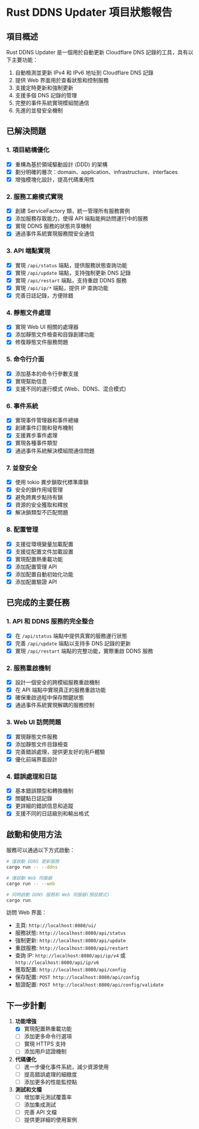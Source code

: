 # Rust DDNS Updater 項目狀態報告

## 項目概述
Rust DDNS Updater 是一個用於自動更新 Cloudflare DNS 記錄的工具，具有以下主要功能：
1. 自動檢測並更新 IPv4 和 IPv6 地址到 Cloudflare DNS 記錄
2. 提供 Web 界面用於查看狀態和控制服務
3. 支援定時更新和強制更新
4. 支援多個 DNS 記錄的管理
5. 完整的事件系統實現模組間通信
6. 先進的並發安全機制

## 已解決問題

### 1. 項目結構優化
- [x] 重構為基於領域驅動設計 (DDD) 的架構
- [x] 劃分明確的層次：domain、application、infrastructure、interfaces
- [x] 增強模塊化設計，提高代碼重用性

### 2. 服務工廠模式實現
- [x] 創建 ServiceFactory 類，統一管理所有服務實例
- [x] 添加服務存取能力，使得 API 端點能夠訪問運行中的服務
- [x] 實現 DDNS 服務的狀態共享機制
- [x] 通過事件系統實現服務間安全通信

### 3. API 端點實現
- [x] 實現 `/api/status` 端點，提供服務狀態查詢功能
- [x] 實現 `/api/update` 端點，支持強制更新 DNS 記錄
- [x] 實現 `/api/restart` 端點，支持重啟 DDNS 服務
- [x] 實現 `/api/ip/*` 端點，提供 IP 查詢功能
- [x] 完善日誌記錄，方便除錯

### 4. 靜態文件處理
- [x] 實現 Web UI 相關的處理器
- [x] 添加靜態文件檢查和目錄創建功能
- [x] 修復靜態文件服務問題

### 5. 命令行介面
- [x] 添加基本的命令行參數支援
- [x] 實現幫助信息
- [x] 支援不同的運行模式 (Web、DDNS、混合模式)

### 6. 事件系統
- [x] 實現事件管理器和事件總線
- [x] 創建事件訂閱和發布機制
- [x] 支援異步事件處理
- [x] 實現各種事件類型
- [x] 通過事件系統解決模組間通信問題

### 7. 並發安全
- [x] 使用 tokio 異步鎖取代標準庫鎖
- [x] 安全的鎖作用域管理
- [x] 避免跨異步點持有鎖
- [x] 資源的安全獲取和釋放
- [x] 解決鎖類型不匹配問題

### 8. 配置管理
- [x] 支援從環境變量加載配置
- [x] 支援從配置文件加載設置
- [x] 實現配置熱重載功能
- [x] 添加配置管理 API
- [x] 添加配置自動初始化功能
- [x] 添加配置驗證 API

## 已完成的主要任務

### 1. API 和 DDNS 服務的完全整合
- [x] 在 `/api/status` 端點中提供真實的服務運行狀態
- [x] 完善 `/api/update` 端點以支持多 DNS 記錄的更新
- [x] 實現 `/api/restart` 端點的完整功能，實際重啟 DDNS 服務

### 2. 服務重啟機制
- [x] 設計一個安全的跨模組服務重啟機制
- [x] 在 API 端點中實現真正的服務重啟功能
- [x] 確保重啟過程中保存關鍵狀態
- [x] 通過事件系統實現解耦的服務控制

### 3. Web UI 訪問問題
- [x] 實現靜態文件服務
- [x] 添加靜態文件目錄檢查
- [x] 完善錯誤處理，提供更友好的用戶體驗
- [x] 優化前端界面設計

### 4. 錯誤處理和日誌
- [x] 基本錯誤類型和轉換機制
- [x] 關鍵點日誌記錄
- [x] 更詳細的錯誤信息和追蹤
- [x] 支援不同的日誌級別和輸出格式

## 啟動和使用方法

服務可以通過以下方式啟動：

```bash
# 僅啟動 DDNS 更新服務
cargo run -- --ddns

# 僅啟動 Web 伺服器
cargo run -- --web

# 同時啟動 DDNS 服務和 Web 伺服器(預設模式)
cargo run
```

訪問 Web 界面：
- 主頁: `http://localhost:8080/ui/`
- 服務狀態: `http://localhost:8080/api/status`
- 強制更新: `http://localhost:8080/api/update`
- 重啟服務: `http://localhost:8080/api/restart`
- 查詢 IP: `http://localhost:8080/api/ip/v4` 或 `http://localhost:8080/api/ip/v6`
- 獲取配置: `http://localhost:8080/api/config`
- 保存配置: `POST http://localhost:8080/api/config`
- 驗證配置: `POST http://localhost:8080/api/config/validate`

## 下一步計劃

1. **功能增強**
   - [x] 實現配置熱重載功能
   - [ ] 添加更多命令行選項
   - [ ] 實現 HTTPS 支持
   - [ ] 添加用戶認證機制

2. **代碼優化**
   - [ ] 進一步優化事件系統，減少資源使用
   - [ ] 提高錯誤處理的細緻度
   - [ ] 添加更多的性能監控點

3. **測試和文檔**
   - [ ] 增加單元測試覆蓋率
   - [ ] 添加集成測試
   - [ ] 完善 API 文檔
   - [ ] 提供更詳細的使用案例 